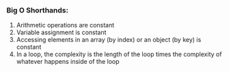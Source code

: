 ### Big O Shorthands:

1. Arithmetic operations are constant
2. Variable assignment is constant
3. Accessing elements in an array (by index) or an object (by key) is constant
4. In a loop, the complexity is the length of the loop times the complexity of whatever happens inside of the loop